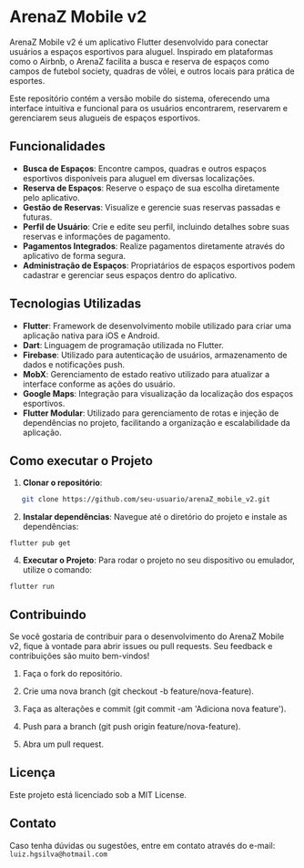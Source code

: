 # ArenaZ Mobile v2

ArenaZ Mobile v2 é um aplicativo Flutter desenvolvido para conectar usuários a espaços esportivos para aluguel. Inspirado em plataformas como o Airbnb, o ArenaZ facilita a busca e reserva de espaços como campos de futebol society, quadras de vôlei, e outros locais para prática de esportes.

Este repositório contém a versão mobile do sistema, oferecendo uma interface intuitiva e funcional para os usuários encontrarem, reservarem e gerenciarem seus alugueis de espaços esportivos.

## Funcionalidades

- **Busca de Espaços**: Encontre campos, quadras e outros espaços esportivos disponíveis para aluguel em diversas localizações.
- **Reserva de Espaços**: Reserve o espaço de sua escolha diretamente pelo aplicativo.
- **Gestão de Reservas**: Visualize e gerencie suas reservas passadas e futuras.
- **Perfil de Usuário**: Crie e edite seu perfil, incluindo detalhes sobre suas reservas e informações de pagamento.
- **Pagamentos Integrados**: Realize pagamentos diretamente através do aplicativo de forma segura.
- **Administração de Espaços**: Propriatários de espaços esportivos podem cadastrar e gerenciar seus espaços dentro do aplicativo.

## Tecnologias Utilizadas

- **Flutter**: Framework de desenvolvimento mobile utilizado para criar uma aplicação nativa para iOS e Android.
- **Dart**: Linguagem de programação utilizada no Flutter.
- **Firebase**: Utilizado para autenticação de usuários, armazenamento de dados e notificações push.
- **MobX**: Gerenciamento de estado reativo utilizado para atualizar a interface conforme as ações do usuário.
- **Google Maps**: Integração para visualização da localização dos espaços esportivos.
- **Flutter Modular**: Utilizado para gerenciamento de rotas e injeção de dependências no projeto, facilitando a organização e escalabilidade da aplicação.

## Como executar o Projeto

1. **Clonar o repositório**:

```bash
   git clone https://github.com/seu-usuario/arenaZ_mobile_v2.git
```

2. **Instalar dependências**:
   Navegue até o diretório do projeto e instale as dependências:

```
flutter pub get
```

4. **Executar o Projeto**:
   Para rodar o projeto no seu dispositivo ou emulador, utilize o comando:

```
flutter run
```

## Contribuindo

Se você gostaria de contribuir para o desenvolvimento do ArenaZ Mobile v2, fique à vontade para abrir issues ou pull requests. Seu feedback e contribuições são muito bem-vindos!

1. Faça o fork do repositório.

2. Crie uma nova branch (git checkout -b feature/nova-feature).

3. Faça as alterações e commit (git commit -am 'Adiciona nova feature').

4. Push para a branch (git push origin feature/nova-feature).

5. Abra um pull request.

## Licença

Este projeto está licenciado sob a MIT License.

## Contato

Caso tenha dúvidas ou sugestões, entre em contato através do e-mail: `luiz.hgsilva@hotmail.com`
